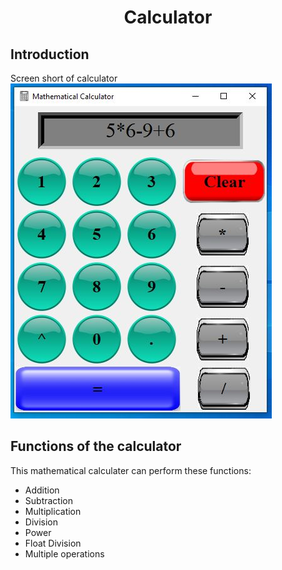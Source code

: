 <h1 align="center">
  <font> Calculator </font>
</h1>
<h2 align="left">Introduction</h2>
<In this project, a simple calculator is made using tkinter library. It can perform simple mathematical calculation like addition, subtraction, multiplication, division and so on. It also can perform multiple calculation at a single time also.
<h2 align="left">Screen short of calculator</h2>
<img src="calculator1/Capture.png"/>
<h2 align="left">Functions of the calculator</h2>
This mathematical calculater can perform these functions:

* Addition
* Subtraction
* Multiplication
* Division
* Power
* Float Division
* Multiple operations

